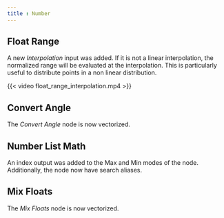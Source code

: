 ```yaml
---
title : Number
---
```


## Float Range

A new *Interpolation* input was added. If it is not a linear interpolation, the
normalized range will be evaluated at the interpolation. This is particularly
useful to distribute points in a non linear distribution.

{{< video float_range_interpolation.mp4 >}}

## Convert Angle

The *Convert Angle* node is now vectorized.

## Number List Math

An index output was added to the Max and Min modes of the node. Additionally,
the node now have search aliases.

## Mix Floats

The *Mix Floats* node is now vectorized.
